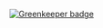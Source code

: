 

[![Greenkeeper badge](https://badges.greenkeeper.io/mikeal/wallabees.svg)](https://greenkeeper.io/)